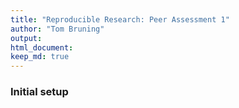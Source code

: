 ```yaml
---
title: "Reproducible Research: Peer Assessment 1"
author: "Tom Bruning"
output: 
html_document:
keep_md: true
---
```


### Initial setup





















